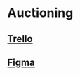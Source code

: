 # Auctioning
## [Trello](https://trello.com/b/9r5xdcug/auctionwebsite)

## [Figma](https://www.figma.com/file/etehEf37snJHK29pFlbwMn/Untitled?type=design&node-id=0%3A1&mode=design&t=L8fJVCtUW17XKV8c-1)





